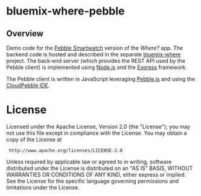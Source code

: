 bluemix-where-pebble
==================
Overview
--------
Demo code for the [Pebble Smartwatch](https://getpebble.com/) version of the *Where?* app. The backend code is hosted and described in the separate [bluemix-where](https://github.com/aerwin/bluemix-where) project. The back-end server (which provides the REST API used by the Pebble client) is implemented using [Node.js](http://nodejs.org/) and the [Express](http://expressjs.com/) framework.

The Pebble client is written in JavaScript leveraging [Pebble.js](http://pebble.github.io/pebblejs/) and using the [CloudPebble IDE](https://cloudpebble.net/).

License
===================
Licensed under the Apache License, Version 2.0 (the "License"); you may not use this file except in compliance with the License. You may obtain a copy of the License at

     http://www.apache.org/licenses/LICENSE-2.0

Unless required by applicable law or agreed to in writing, software distributed under the License is distributed on an "AS IS" BASIS, WITHOUT WARRANTIES OR CONDITIONS OF ANY KIND, either express or implied. See the License for the specific language governing permissions and limitations under the License.
